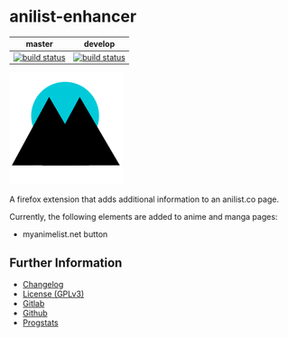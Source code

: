 # anilist-enhancer

|master|develop|
|:----:|:-----:|
|[![build status](https://gitlab.namibsun.net/namibsun/python/anilist-enhancer/badges/master/build.svg)](https://gitlab.namibsun.net/namibsun/python/anilist-enhancer/commits/master)|[![build status](https://gitlab.namibsun.net/namibsun/python/anilist-enhancer/badges/develop/build.svg)](https://gitlab.namibsun.net/namibsun/python/anilist-enhancer/commits/develop)|

![Logo](resources/logo/logo-readme.png)

A firefox extension that adds additional information to an anilist.co page.

Currently, the following elements are added to anime and manga pages:

* myanimelist.net button

## Further Information

* [Changelog](CHANGELOG)
* [License (GPLv3)](LICENSE)
* [Gitlab](https://gitlab.namibsun.net/namibsun/anilist-enhancer)
* [Github](https://github.com/namboy94/anilist-enhancer)
* [Progstats](https://progstats.namibsun.net/projects/anilist-enhancer)
